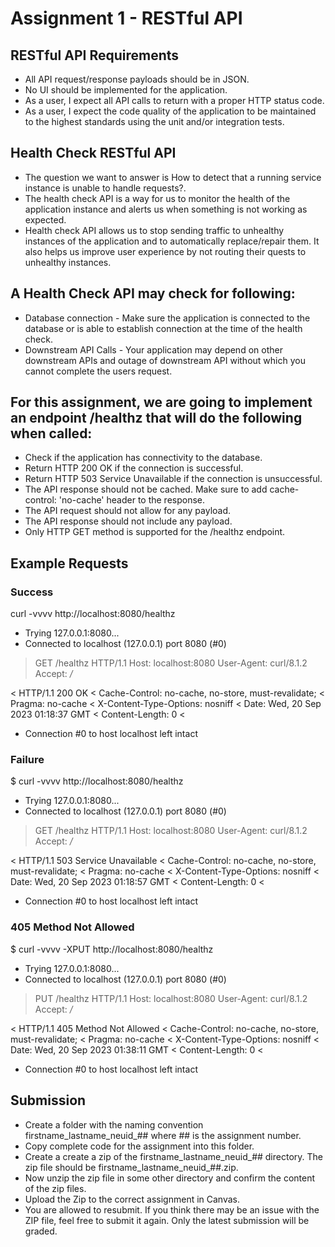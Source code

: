 # Assignment 1 - RESTful API

## RESTful API Requirements

- All API request/response payloads should be in JSON.
- No UI should be implemented for the application.
- As a user, I expect all API calls to return with a proper HTTP status code.
- As a user, I expect the code quality of the application to be maintained to the highest standards using the unit and/or integration tests.

## Health Check RESTful API

- The question we want to answer is How to detect that a running service instance is unable to handle requests?.
- The health check API is a way for us to monitor the health of the application instance and alerts us when something is not working as expected.
- Health check API allows us to stop sending traffic to unhealthy instances of the application and to automatically replace/repair them. It also helps us improve user experience by not routing their quests to unhealthy instances.

## A Health Check API may check for following:

- Database connection - Make sure the application is connected to the database or is able to establish connection at the time of the health check.
- Downstream API Calls - Your application may depend on other downstream APIs and outage of downstream API without which you cannot complete the users request.

## For this assignment, we are going to implement an endpoint /healthz that will do the following when called:

- Check if the application has connectivity to the database.
- Return HTTP 200 OK if the connection is successful.
- Return HTTP 503 Service Unavailable if the connection is unsuccessful.
- The API response should not be cached. Make sure to add cache-control: 'no-cache' header to the response.
- The API request should not allow for any payload.
- The API response should not include any payload.
- Only HTTP GET method is supported for the /healthz endpoint.

## Example Requests

### Success

curl -vvvv http://localhost:8080/healthz
*   Trying 127.0.0.1:8080...
* Connected to localhost (127.0.0.1) port 8080 (#0)
> GET /healthz HTTP/1.1
> Host: localhost:8080
> User-Agent: curl/8.1.2
> Accept: */*
>
< HTTP/1.1 200 OK
< Cache-Control: no-cache, no-store, must-revalidate;
< Pragma: no-cache
< X-Content-Type-Options: nosniff
< Date: Wed, 20 Sep 2023 01:18:37 GMT
< Content-Length: 0
<
* Connection #0 to host localhost left intact

### Failure

 $ curl -vvvv http://localhost:8080/healthz
*   Trying 127.0.0.1:8080...
* Connected to localhost (127.0.0.1) port 8080 (#0)
> GET /healthz HTTP/1.1
> Host: localhost:8080
> User-Agent: curl/8.1.2
> Accept: */*
>
< HTTP/1.1 503 Service Unavailable
< Cache-Control: no-cache, no-store, must-revalidate;
< Pragma: no-cache
< X-Content-Type-Options: nosniff
< Date: Wed, 20 Sep 2023 01:18:57 GMT
< Content-Length: 0
<
* Connection #0 to host localhost left intact

### 405 Method Not Allowed

 $ curl -vvvv -XPUT http://localhost:8080/healthz
*   Trying 127.0.0.1:8080...
* Connected to localhost (127.0.0.1) port 8080 (#0)
> PUT /healthz HTTP/1.1
> Host: localhost:8080
> User-Agent: curl/8.1.2
> Accept: */*
>
< HTTP/1.1 405 Method Not Allowed
< Cache-Control: no-cache, no-store, must-revalidate;
< Pragma: no-cache
< X-Content-Type-Options: nosniff
< Date: Wed, 20 Sep 2023 01:38:11 GMT
< Content-Length: 0
<
* Connection #0 to host localhost left intact

## Submission

- Create a folder with the naming convention firstname_lastname_neuid_## where ## is the assignment number.
- Copy complete code for the assignment into this folder.
- Create a create a zip of the firstname_lastname_neuid_## directory. The zip file should be firstname_lastname_neuid_##.zip.
- Now unzip the zip file in some other directory and confirm the content of the zip files.
- Upload the Zip to the correct assignment in Canvas.
- You are allowed to resubmit. If you think there may be an issue with the ZIP file, feel free to submit it again. Only the latest submission will be graded.
